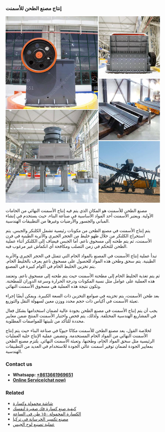 <h3>إنتاج مصنع الطحن للأسمنت</h3><img src='1701850480.jpg' alt=''><p>مصنع الطحن للأسمنت هو المكان الذي يتم فيه إنتاج الأسمنت النهائي من الخامات الأولية. ويعتبر الأسمنت أحد المواد الأساسية في صناعة البناء، حيث يستخدم في إنشاء المباني والجسور والأرضيات وغيرها من التطبيقات الهندسية.</p><p>يتم إنتاج الأسمنت في مصنع الطحن من مكونات رئيسية تشمل الكلنكر والجبس. يتم استخراج الكلنكر من خلال طهو خليط من الحجر الجيري والأتربة الطينية في فرن الأسمنت، ثم يتم طحنه إلى مسحوق ناعم. أما الجبس فيضاف إلى الكلنكر أثناء عملية الطحن للتحكم في زمن التصلب ومكافحة أي انكماش غير مرغوب فيه.</p><p>تبدأ عملية إنتاج الأسمنت في المصنع بالمواد الخام التي تتمثل في الحجر الجيري والأتربة الطينية. يتم سحق وطحن هذه المواد للحصول على مسحوق ناعم يعرف بالخليط الخام. يتم تخزين الخليط الخام في أكوام كبيرة في المصنع.</p><p>ثم يتم تغذية الخليط الخام إلى مطحنة الأسمنت حيث يتم طحنه إلى مسحوق ناعم. وتعتمد هذه العملية على عوامل مثل نسبة المكونات ودرجة الحرارة وسرعة الدوران للمطحنة. وتكون نتيجة هذه العملية هي مسحوق الأسمنت النهائي.</p><p>بعد طحن الأسمنت، يتم تخزينه في صوامع التخزين ذات السعة الكبيرة. ويمكن أيضًا إجراء تعبئة الأسمنت في أكياس ذات حجم محدد ووزن معين لسهولة النقل والتوزيع.</p><p>يجب أن يتم إنتاج الأسمنت في مصنع الطحن بجودة عالية لضمان استخدامها بشكل فعال في المشاريع الهندسية المختلفة. ولذلك، يتم فحص واختبار الأسمنت المنتج ضمن معايير محددة للتأكد من تلبيتها للمواصفات المطلوبة.</p><p>لخلاصة القول، يعد مصنع الطحن للأسمنت مكانًا حيويًا في صناعة البناء حيث يتم إنتاج الأسمنت النهائي من المواد الخام المستخدمة. وتتضمن عملية الإنتاج خلية العمليات الرئيسية مثل سحق المواد الخام، وطحنها، وتعبئة الأسمنت النهائي. يلتزم مصنع الطحن بمعايير الجودة لضمان توفير أسمنت عالي الجودة للاستخدام في العديد من التطبيقات الهندسية.</p><h3>Contact us</h3><ul><li><strong>Whatsapp:&nbsp;<a href="https://wa.me/8613661969651">+8613661969651</a></strong></li><li><a href="https://swt.shibang-china.com/?git&amp;zhl&amp;إنتاج مصنع الطحن للأسمنت"><strong>Online Service(chat now)</strong></a></li></ul><h3>Related</h3><ul><li><a href='شاشة محمولة وكسارة.md'>شاشة محمولة وكسارة</a></li><li><a href='كيفية صنع كسارة فك صغيرة لنفسك.md'>كيفية صنع كسارة فك صغيرة لنفسك</a></li><li><a href='الكسارة المحمولة ١٥٠ طن في الساعة.md'>الكسارة المحمولة ١٥٠ طن في الساعة</a></li><li><a href='مصنع تكسير الخرسانة في تركيا.md'>مصنع تكسير الخرسانة في تركيا</a></li><li><a href='عملية تصنيع لوح الجبس.md'>عملية تصنيع لوح الجبس</a></li></ul>